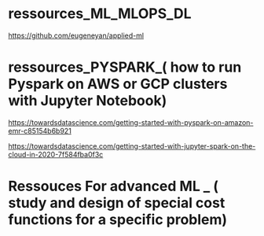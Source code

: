 # ressources_ML_MLOPS_DL

https://github.com/eugeneyan/applied-ml

# ressources_PYSPARK_( how to run Pyspark on AWS or GCP clusters with Jupyter Notebook)

https://towardsdatascience.com/getting-started-with-pyspark-on-amazon-emr-c85154b6b921

https://towardsdatascience.com/getting-started-with-jupyter-spark-on-the-cloud-in-2020-7f584fba0f3c

# Ressouces For advanced ML _ ( study and design of special cost functions for a specific problem)


